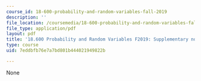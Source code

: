 ```yaml
---
course_id: 18-600-probability-and-random-variables-fall-2019
description: ''
file_location: /coursemedia/18-600-probability-and-random-variables-fall-2019/7eddbfb76e7a7bd801b444021949822b_MIT18_600F19_lec_supp.pdf
file_type: application/pdf
layout: pdf
title: '18.600 Probability and Random Variables F2019: Supplementary notes '
type: course
uid: 7eddbfb76e7a7bd801b444021949822b

---
```

None